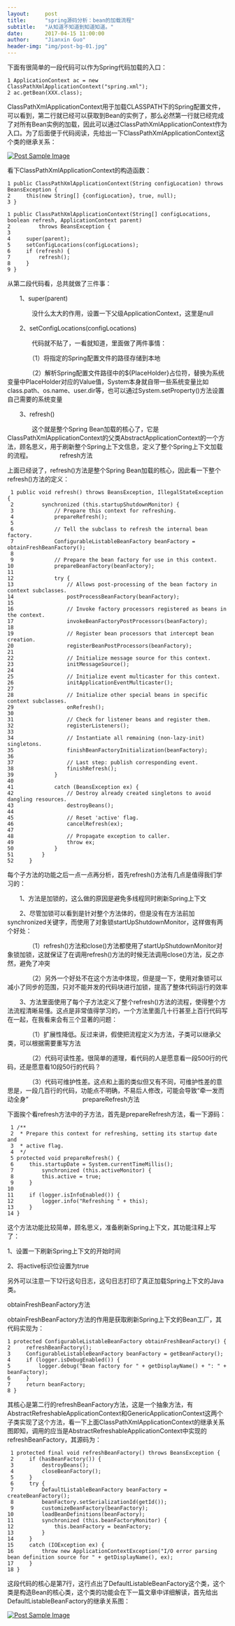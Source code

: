 ```yaml
---
layout:     post
title:      "spring源码分析：bean的加载流程"
subtitle:   "从知道不知道到知道知道。"
date:       2017-04-15 11:00:00
author:     "Jianxin Guo"
header-img: "img/post-bg-01.jpg"
---
```



下面有很简单的一段代码可以作为Spring代码加载的入口：
 
```
1 ApplicationContext ac = new ClassPathXmlApplicationContext("spring.xml");
2 ac.getBean(XXX.class);
```
ClassPathXmlApplicationContext用于加载CLASSPATH下的Spring配置文件，可以看到，第二行就已经可以获取到Bean的实例了，那么必然第一行就已经完成了对所有Bean实例的加载，因此可以通过ClassPathXmlApplicationContext作为入口。为了后面便于代码阅读，先给出一下ClassPathXmlApplicationContext这个类的继承关系：

<a href="#">
    <img src="{{ site.baseurl }}/img/
spring01-01.png" alt="Post Sample Image">
</a>

看下ClassPathXmlApplicationContext的构造函数：
 
```
1 public ClassPathXmlApplicationContext(String configLocation) throws BeansException {
2     this(new String[] {configLocation}, true, null);
3 }
```

```
1 public ClassPathXmlApplicationContext(String[] configLocations, boolean refresh, ApplicationContext parent)
2         throws BeansException {
3 
4     super(parent);
5     setConfigLocations(configLocations);
6     if (refresh) {
7         refresh();
8     }
9 }
```

从第二段代码看，总共就做了三件事：

　　1、super(parent)

　　　　没什么太大的作用，设置一下父级ApplicationContext，这里是null

　　2、setConfigLocations(configLocations)

　　　　代码就不贴了，一看就知道，里面做了两件事情：

　　　　（1）将指定的Spring配置文件的路径存储到本地

　　　　（2）解析Spring配置文件路径中的${PlaceHolder}占位符，替换为系统变量中PlaceHolder对应的Value值，System本身就自带一些系统变量比如class.path、os.name、user.dir等，也可以通过System.setProperty()方法设置自己需要的系统变量

　　3、refresh()

　　　　这个就是整个Spring Bean加载的核心了，它是ClassPathXmlApplicationContext的父类AbstractApplicationContext的一个方法，顾名思义，用于刷新整个Spring上下文信息，定义了整个Spring上下文加载的流程。
　　　　
refresh方法

上面已经说了，refresh()方法是整个Spring Bean加载的核心，因此看一下整个refresh()方法的定义：

```
 1 public void refresh() throws BeansException, IllegalStateException {
 2         synchronized (this.startupShutdownMonitor) {
 3             // Prepare this context for refreshing.
 4             prepareRefresh();
 5 
 6             // Tell the subclass to refresh the internal bean factory.
 7             ConfigurableListableBeanFactory beanFactory = obtainFreshBeanFactory();
 8 
 9             // Prepare the bean factory for use in this context.
10             prepareBeanFactory(beanFactory);
11 
12             try {
13                 // Allows post-processing of the bean factory in context subclasses.
14                 postProcessBeanFactory(beanFactory);
15 
16                 // Invoke factory processors registered as beans in the context.
17                 invokeBeanFactoryPostProcessors(beanFactory);
18 
19                 // Register bean processors that intercept bean creation.
20                 registerBeanPostProcessors(beanFactory);
21 
22                 // Initialize message source for this context.
23                 initMessageSource();
24 
25                 // Initialize event multicaster for this context.
26                 initApplicationEventMulticaster();
27 
28                 // Initialize other special beans in specific context subclasses.
29                 onRefresh();
30 
31                 // Check for listener beans and register them.
32                 registerListeners();
33 
34                 // Instantiate all remaining (non-lazy-init) singletons.
35                 finishBeanFactoryInitialization(beanFactory);
36 
37                 // Last step: publish corresponding event.
38                 finishRefresh();
39             }
40 
41             catch (BeansException ex) {
42                 // Destroy already created singletons to avoid dangling resources.
43                 destroyBeans();
44 
45                 // Reset 'active' flag.
46                 cancelRefresh(ex);
47 
48                 // Propagate exception to caller.
49                 throw ex;
50             }
51         }
52     }
```

每个子方法的功能之后一点一点再分析，首先refresh()方法有几点是值得我们学习的：

　　1、方法是加锁的，这么做的原因是避免多线程同时刷新Spring上下文

　　2、尽管加锁可以看到是针对整个方法体的，但是没有在方法前加synchronized关键字，而使用了对象锁startUpShutdownMonitor，这样做有两个好处：

　　　　（1）refresh()方法和close()方法都使用了startUpShutdownMonitor对象锁加锁，这就保证了在调用refresh()方法的时候无法调用close()方法，反之亦然，避免了冲突

　　　　（2）另外一个好处不在这个方法中体现，但是提一下，使用对象锁可以减小了同步的范围，只对不能并发的代码块进行加锁，提高了整体代码运行的效率

　　3、方法里面使用了每个子方法定义了整个refresh()方法的流程，使得整个方法流程清晰易懂。这点是非常值得学习的，一个方法里面几十行甚至上百行代码写在一起，在我看来会有三个显著的问题：

　　　　（1）扩展性降低。反过来讲，假使把流程定义为方法，子类可以继承父类，可以根据需要重写方法

　　　　（2）代码可读性差。很简单的道理，看代码的人是愿意看一段500行的代码，还是愿意看10段50行的代码？

　　　　（3）代码可维护性差。这点和上面的类似但又有不同，可维护性差的意思是，一段几百行的代码，功能点不明确，不易后人修改，可能会导致“牵一发而动全身”
　　　　
　　　　
prepareRefresh方法

下面挨个看refresh方法中的子方法，首先是prepareRefresh方法，看一下源码：


```
 1 /**
 2  * Prepare this context for refreshing, setting its startup date and
 3  * active flag.
 4  */
 5 protected void prepareRefresh() {
 6     this.startupDate = System.currentTimeMillis();
 7         synchronized (this.activeMonitor) {
 8         this.active = true;
 9     }
10 
11     if (logger.isInfoEnabled()) {
12         logger.info("Refreshing " + this);
13     }
14 }
```
这个方法功能比较简单，顾名思义，准备刷新Spring上下文，其功能注释上写了：

1、设置一下刷新Spring上下文的开始时间

2、将active标识位设置为true

另外可以注意一下12行这句日志，这句日志打印了真正加载Spring上下文的Java类。

obtainFreshBeanFactory方法

obtainFreshBeanFactory方法的作用是获取刷新Spring上下文的Bean工厂，其代码实现为：


```
1 protected ConfigurableListableBeanFactory obtainFreshBeanFactory() {
2     refreshBeanFactory();
3     ConfigurableListableBeanFactory beanFactory = getBeanFactory();
4     if (logger.isDebugEnabled()) {
5         logger.debug("Bean factory for " + getDisplayName() + ": " + beanFactory);
6     }
7     return beanFactory;
8 }
```

其核心是第二行的refreshBeanFactory方法，这是一个抽象方法，有AbstractRefreshableApplicationContext和GenericApplicationContext这两个子类实现了这个方法，看一下上面ClassPathXmlApplicationContext的继承关系图即知，调用的应当是AbstractRefreshableApplicationContext中实现的refreshBeanFactory，其源码为：

 
```
 1 protected final void refreshBeanFactory() throws BeansException {
 2     if (hasBeanFactory()) {
 3         destroyBeans();
 4         closeBeanFactory();
 5     }
 6     try {
 7         DefaultListableBeanFactory beanFactory = createBeanFactory();
 8         beanFactory.setSerializationId(getId());
 9         customizeBeanFactory(beanFactory);
10         loadBeanDefinitions(beanFactory);
11         synchronized (this.beanFactoryMonitor) {
12             this.beanFactory = beanFactory;
13         }
14     }
15     catch (IOException ex) {
16         throw new ApplicationContextException("I/O error parsing bean definition source for " + getDisplayName(), ex);
17     }
18 }
```

这段代码的核心是第7行，这行点出了DefaultListableBeanFactory这个类，这个类是构造Bean的核心类，这个类的功能会在下一篇文章中详细解读，首先给出DefaultListableBeanFactory的继承关系图：

<a href="#">
    <img src="{{ site.baseurl }}/img/
spring01-02.png" alt="Post Sample Image">
</a>



